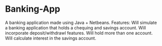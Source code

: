 # Banking-App
A banking application made using Java + Netbeans.
Features:
Will simulate a banking application that holds a chequing and savings account.
Will incorporate deposit/withdrawl features.
Will hold more than one account.
Will calculate interest in the savings account.
